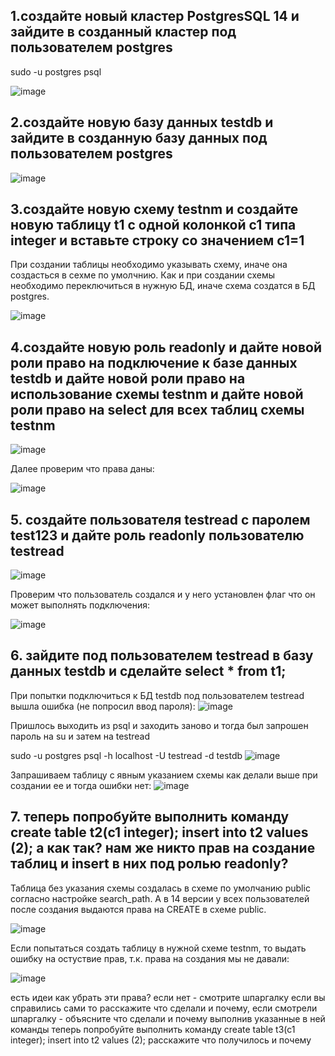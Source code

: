 ## 1.создайте новый кластер PostgresSQL 14 и зайдите в созданный кластер под пользователем postgres
sudo -u postgres psql

![image](https://github.com/md31git/Otus-PG-DmitriyM/assets/108184930/0d0f266d-3c88-4efd-82aa-35a8c7d33b84)

## 2.создайте новую базу данных testdb и зайдите в созданную базу данных под пользователем postgres
![image](https://github.com/md31git/Otus-PG-DmitriyM/assets/108184930/76c87e71-d691-48e3-8e30-8cb24ca8d3ed)

## 3.создайте новую схему testnm и создайте новую таблицу t1 с одной колонкой c1 типа integer и вставьте строку со значением c1=1
При создании таблицы необходимо указывать схему, иначе она создасться в сехме по умолчнию. Как и при создании схемы необходимо переключиться в нужную БД, иначе схема создатся в БД postgres.

![image](https://github.com/md31git/Otus-PG-DmitriyM/assets/108184930/66429001-19de-45e9-8b58-0a1bb604d407)

## 4.создайте новую роль readonly и дайте новой роли право на подключение к базе данных testdb и дайте новой роли право на использование схемы testnm и дайте новой роли право на select для всех таблиц схемы testnm

![image](https://github.com/md31git/Otus-PG-DmitriyM/assets/108184930/e18101f5-55c9-40b7-b2ca-30c9a02cc361)

Далее проверим что права даны:

![image](https://github.com/md31git/Otus-PG-DmitriyM/assets/108184930/623b906a-60dd-47d0-bd5c-bccb86afa00f)

## 5. создайте пользователя testread с паролем test123 и дайте роль readonly пользователю testread

![image](https://github.com/md31git/Otus-PG-DmitriyM/assets/108184930/3b2bf249-bcdd-4df7-bea5-f05d27b18b09)

Проверим что пользователь создался и у него установлен флаг что он может выполнять подключения:

![image](https://github.com/md31git/Otus-PG-DmitriyM/assets/108184930/2e261203-327d-4929-9885-585e5f9f6167)

## 6. зайдите под пользователем testread в базу данных testdb и сделайте select * from t1;
При попытки подключиться к БД testdb под пользователем testread вышла ошибка (не попросил ввод пароля):
![image](https://github.com/md31git/Otus-PG-DmitriyM/assets/108184930/0a901b40-be7d-4bd4-824b-ec18c75c2cf8)

Пришлось выходить из psql и заходить заново  и тогда был запрошен пароль на su и затем на testread

sudo -u postgres psql -h localhost -U testread -d testdb
![image](https://github.com/md31git/Otus-PG-DmitriyM/assets/108184930/ddaf6f0f-714e-471a-a3a9-7ae471c15f46)

Запрашиваем таблицу с явным указанием схемы как делали выше при создании ее и тогда ошибки нет:
![image](https://github.com/md31git/Otus-PG-DmitriyM/assets/108184930/1b734efb-6b0d-4eb5-92e0-a7aa4bf0a27e)

## 7. теперь попробуйте выполнить команду create table t2(c1 integer); insert into t2 values (2); а как так? нам же никто прав на создание таблиц и insert в них под ролью readonly?
Таблица без указания схемы создалась в схеме по умолчанию public согласно настройке search_path. А в 14 версии у всех пользователей после создания выдаются права на CREATE в схеме public.

![image](https://github.com/md31git/Otus-PG-DmitriyM/assets/108184930/3f9c058f-207f-4054-b580-db9e7aa53e56)

Если попытаться создать таблицу в нужной схеме testnm, то выдать ошибку на остуствие прав, т.к. права на создания мы не давали:

![image](https://github.com/md31git/Otus-PG-DmitriyM/assets/108184930/31d3d849-7269-424f-b1c0-d2e3a5fd76ad)





есть идеи как убрать эти права? если нет - смотрите шпаргалку
если вы справились сами то расскажите что сделали и почему, если смотрели шпаргалку - объясните что сделали и почему выполнив указанные в ней команды
теперь попробуйте выполнить команду create table t3(c1 integer); insert into t2 values (2);
расскажите что получилось и почему
